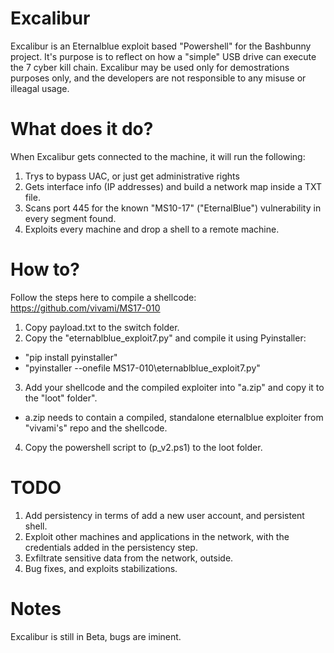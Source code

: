 # Excalibur
Excalibur is an Eternalblue exploit based "Powershell" for the Bashbunny project.
It's purpose is to reflect on how a "simple" USB drive can execute the 7 cyber kill chain.
Excalibur may be used only for demostrations purposes only, and the developers are not responsible to any misuse or illeagal usage.


# What does it do?
When Excalibur gets connected to the machine, it will run the following:

1. Trys to bypass UAC, or just get administrative rights
2. Gets interface info (IP addresses) and build a network map inside a TXT file.
3. Scans port 445 for the known "MS10-17" ("EternalBlue") vulnerability in every segment found.
4. Exploits every machine and drop a shell to a remote machine.


# How to?
Follow the steps here to compile a shellcode:
https://github.com/vivami/MS17-010

1. Copy payload.txt to the switch folder.
2. Copy the "eternablblue_exploit7.py" and compile it using Pyinstaller:
* "pip install pyinstaller"
* "pyinstaller --onefile MS17-010\eternablblue_exploit7.py"

3. Add your shellcode and the compiled exploiter into "a.zip" and copy it to the "loot" folder".
* a.zip needs to contain a compiled, standalone eternalblue exploiter from "vivami's" repo and the shellcode.

4. Copy the powershell script to (p_v2.ps1) to the loot folder.


# TODO
1. Add persistency in terms of add a new user account, and persistent shell.
2. Exploit other machines and applications in the network, with the credentials added in the persistency step.
3. Exfiltrate sensitive data from the network, outside.
4. Bug fixes, and exploits stabilizations.


# Notes
Excalibur is still in Beta, bugs are iminent.
